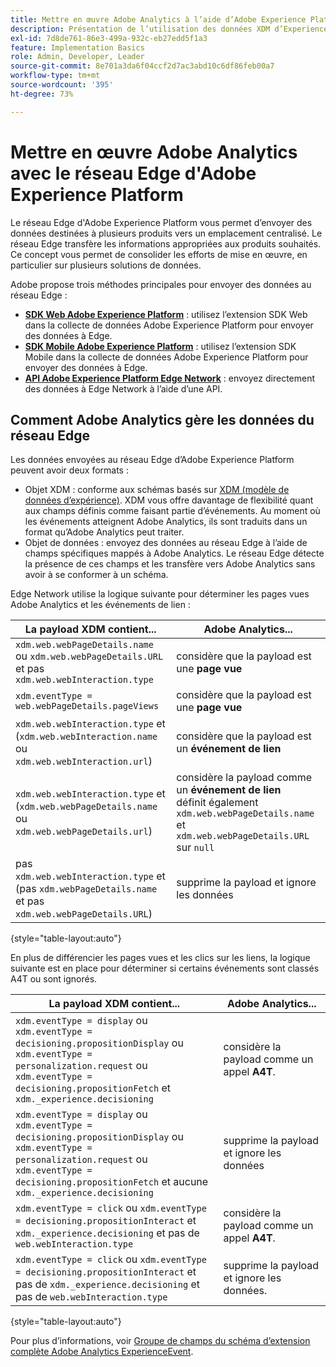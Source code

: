 ```yaml
---
title: Mettre en œuvre Adobe Analytics à l’aide d’Adobe Experience Platform Edge
description: Présentation de l’utilisation des données XDM d’Experience Platform dans Adobe Analytics
exl-id: 7d8de761-86e3-499a-932c-eb27edd5f1a3
feature: Implementation Basics
role: Admin, Developer, Leader
source-git-commit: 8e701a3da6f04ccf2d7ac3abd10c6df86feb00a7
workflow-type: tm+mt
source-wordcount: '395'
ht-degree: 73%

---
```


# Mettre en œuvre Adobe Analytics avec le réseau Edge d&#39;Adobe Experience Platform

Le réseau Edge d&#39;Adobe Experience Platform vous permet d’envoyer des données destinées à plusieurs produits vers un emplacement centralisé. Le réseau Edge transfère les informations appropriées aux produits souhaités. Ce concept vous permet de consolider les efforts de mise en œuvre, en particulier sur plusieurs solutions de données.

Adobe propose trois méthodes principales pour envoyer des données au réseau Edge :

* **[SDK Web Adobe Experience Platform](web-sdk/overview.md)** : utilisez l’extension SDK Web dans la collecte de données Adobe Experience Platform pour envoyer des données à Edge.
* **[SDK Mobile Adobe Experience Platform](mobile-sdk/overview.md)** : utilisez l’extension SDK Mobile dans la collecte de données Adobe Experience Platform pour envoyer des données à Edge.
* **[API Adobe Experience Platform Edge Network](api/overview.md)** : envoyez directement des données à Edge Network à l’aide d’une API.

## Comment Adobe Analytics gère les données du réseau Edge

Les données envoyées au réseau Edge d’Adobe Experience Platform peuvent avoir deux formats :

* Objet XDM : conforme aux schémas basés sur [XDM (modèle de données d’expérience)](https://experienceleague.adobe.com/docs/experience-platform/xdm/home.html?lang=fr). XDM vous offre davantage de flexibilité quant aux champs définis comme faisant partie d’événements. Au moment où les événements atteignent Adobe Analytics, ils sont traduits dans un format qu’Adobe Analytics peut traiter.
* Objet de données : envoyez des données au réseau Edge à l’aide de champs spécifiques mappés à Adobe Analytics. Le réseau Edge détecte la présence de ces champs et les transfère vers Adobe Analytics sans avoir à se conformer à un schéma.

Edge Network utilise la logique suivante pour déterminer les pages vues Adobe Analytics et les événements de lien :

| La payload XDM contient... | Adobe Analytics... |
|---|---|
| `xdm.web.webPageDetails.name` ou `xdm.web.webPageDetails.URL` et pas `xdm.web.webInteraction.type` | considère que la payload est une **page vue** |
| `xdm.eventType = web.webPageDetails.pageViews` | considère que la payload est une **page vue** |
| `xdm.web.webInteraction.type` et (`xdm.web.webInteraction.name` ou `xdm.web.webInteraction.url`) | considère que la payload est un **événement de lien** |
| `xdm.web.webInteraction.type` et (`xdm.web.webPageDetails.name` ou `xdm.web.webPageDetails.url`) | considère la payload comme un **événement de lien** <br/> définit également `xdm.web.webPageDetails.name` et `xdm.web.webPageDetails.URL` sur `null` |
| pas `xdm.web.webInteraction.type` et (pas `xdm.webPageDetails.name` et pas `xdm.web.webPageDetails.URL`) | supprime la payload et ignore les données |

{style="table-layout:auto"}

En plus de différencier les pages vues et les clics sur les liens, la logique suivante est en place pour déterminer si certains événements sont classés A4T ou sont ignorés.

| La payload XDM contient... | Adobe Analytics... |
| --- | --- |
| `xdm.eventType = display` ou <br/>`xdm.eventType = decisioning.propositionDisplay` ou <br/>`xdm.eventType = personalization.request` ou <br/>`xdm.eventType = decisioning.propositionFetch` et `xdm._experience.decisioning` | considère la payload comme un appel **A4T**. |
| `xdm.eventType = display` ou <br/>`xdm.eventType = decisioning.propositionDisplay` ou <br/>`xdm.eventType = personalization.request` ou <br/>`xdm.eventType = decisioning.propositionFetch` et aucune `xdm._experience.decisioning` | supprime la payload et ignore les données |
| `xdm.eventType = click` ou `xdm.eventType = decisioning.propositionInteract` et `xdm._experience.decisioning` et pas de `web.webInteraction.type` | considère la payload comme un appel **A4T**. |
| `xdm.eventType = click` ou `xdm.eventType = decisioning.propositionInteract` et pas de `xdm._experience.decisioning` et pas de `web.webInteraction.type` | supprime la payload et ignore les données. |

{style="table-layout:auto"}

Pour plus d’informations, voir [Groupe de champs du schéma d’extension complète Adobe Analytics ExperienceEvent](https://experienceleague.adobe.com/docs/experience-platform/xdm/field-groups/event/analytics-full-extension.html?lang=fr).
